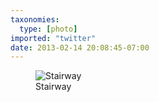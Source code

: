 ```yaml
---
taxonomies:
  type: [photo]
imported: "twitter"
date: 2013-02-14 20:08:45-07:00
---
```

<figure>
  <img src="/media/images/photos/2013/02/stairway.jpg" title="Stairway"/>
  <figcaption>Stairway</figcaption>
</figure>
